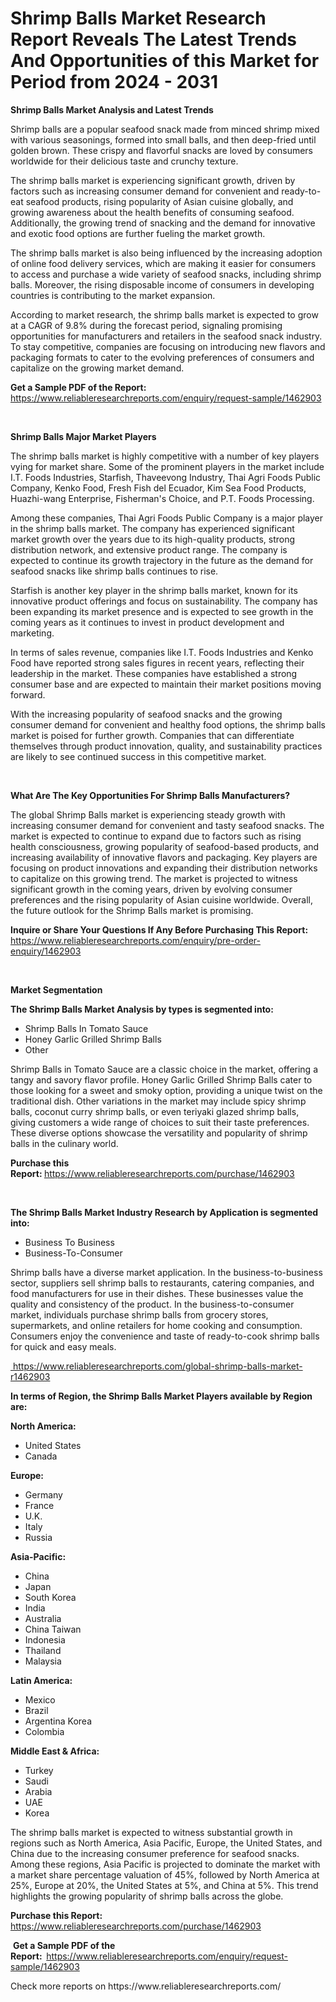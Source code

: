 <p><h1>Shrimp Balls Market Research Report Reveals The Latest Trends And Opportunities of this Market for Period from 2024 - 2031</h1></p><p><strong>Shrimp Balls Market Analysis and Latest Trends</strong></p>
<p><p>Shrimp balls are a popular seafood snack made from minced shrimp mixed with various seasonings, formed into small balls, and then deep-fried until golden brown. These crispy and flavorful snacks are loved by consumers worldwide for their delicious taste and crunchy texture.</p><p>The shrimp balls market is experiencing significant growth, driven by factors such as increasing consumer demand for convenient and ready-to-eat seafood products, rising popularity of Asian cuisine globally, and growing awareness about the health benefits of consuming seafood. Additionally, the growing trend of snacking and the demand for innovative and exotic food options are further fueling the market growth.</p><p>The shrimp balls market is also being influenced by the increasing adoption of online food delivery services, which are making it easier for consumers to access and purchase a wide variety of seafood snacks, including shrimp balls. Moreover, the rising disposable income of consumers in developing countries is contributing to the market expansion.</p><p>According to market research, the shrimp balls market is expected to grow at a CAGR of 9.8% during the forecast period, signaling promising opportunities for manufacturers and retailers in the seafood snack industry. To stay competitive, companies are focusing on introducing new flavors and packaging formats to cater to the evolving preferences of consumers and capitalize on the growing market demand.</p></p>
<p><strong>Get a Sample PDF of the Report:&nbsp;</strong> <a href="https://www.reliableresearchreports.com/enquiry/request-sample/1462903">https://www.reliableresearchreports.com/enquiry/request-sample/1462903</a></p>
<p>&nbsp;</p>
<p><strong>Shrimp Balls Major Market Players</strong></p>
<p><p>The shrimp balls market is highly competitive with a number of key players vying for market share. Some of the prominent players in the market include I.T. Foods Industries, Starfish, Thaveevong Industry, Thai Agri Foods Public Company, Kenko Food, Fresh Fish del Ecuador, Kim Sea Food Products, Huazhi-wang Enterprise, Fisherman's Choice, and P.T. Foods Processing.</p><p>Among these companies, Thai Agri Foods Public Company is a major player in the shrimp balls market. The company has experienced significant market growth over the years due to its high-quality products, strong distribution network, and extensive product range. The company is expected to continue its growth trajectory in the future as the demand for seafood snacks like shrimp balls continues to rise.</p><p>Starfish is another key player in the shrimp balls market, known for its innovative product offerings and focus on sustainability. The company has been expanding its market presence and is expected to see growth in the coming years as it continues to invest in product development and marketing.</p><p>In terms of sales revenue, companies like I.T. Foods Industries and Kenko Food have reported strong sales figures in recent years, reflecting their leadership in the market. These companies have established a strong consumer base and are expected to maintain their market positions moving forward.</p><p>With the increasing popularity of seafood snacks and the growing consumer demand for convenient and healthy food options, the shrimp balls market is poised for further growth. Companies that can differentiate themselves through product innovation, quality, and sustainability practices are likely to see continued success in this competitive market.</p></p>
<p>&nbsp;</p>
<p><strong>What Are The Key Opportunities For Shrimp Balls Manufacturers?</strong></p>
<p><p>The global Shrimp Balls market is experiencing steady growth with increasing consumer demand for convenient and tasty seafood snacks. The market is expected to continue to expand due to factors such as rising health consciousness, growing popularity of seafood-based products, and increasing availability of innovative flavors and packaging. Key players are focusing on product innovations and expanding their distribution networks to capitalize on this growing trend. The market is projected to witness significant growth in the coming years, driven by evolving consumer preferences and the rising popularity of Asian cuisine worldwide. Overall, the future outlook for the Shrimp Balls market is promising.</p></p>
<p><strong>Inquire or Share Your Questions If Any Before Purchasing This Report:</strong> <a href="https://www.reliableresearchreports.com/enquiry/pre-order-enquiry/1462903">https://www.reliableresearchreports.com/enquiry/pre-order-enquiry/1462903</a></p>
<p>&nbsp;</p>
<p><strong>Market Segmentation</strong></p>
<p><strong>The Shrimp Balls Market Analysis by types is segmented into:</strong></p>
<p><ul><li>Shrimp Balls In Tomato Sauce</li><li>Honey Garlic Grilled Shrimp Balls</li><li>Other</li></ul></p>
<p><p>Shrimp Balls in Tomato Sauce are a classic choice in the market, offering a tangy and savory flavor profile. Honey Garlic Grilled Shrimp Balls cater to those looking for a sweet and smoky option, providing a unique twist on the traditional dish. Other variations in the market may include spicy shrimp balls, coconut curry shrimp balls, or even teriyaki glazed shrimp balls, giving customers a wide range of choices to suit their taste preferences. These diverse options showcase the versatility and popularity of shrimp balls in the culinary world.</p></p>
<p><strong>Purchase this Report:&nbsp;</strong><a href="https://www.reliableresearchreports.com/purchase/1462903">https://www.reliableresearchreports.com/purchase/1462903</a></p>
<p>&nbsp;</p>
<p><strong>The Shrimp Balls Market Industry Research by Application is segmented into:</strong></p>
<p><ul><li>Business To Business</li><li>Business-To-Consumer</li></ul></p>
<p><p>Shrimp balls have a diverse market application. In the business-to-business sector, suppliers sell shrimp balls to restaurants, catering companies, and food manufacturers for use in their dishes. These businesses value the quality and consistency of the product. In the business-to-consumer market, individuals purchase shrimp balls from grocery stores, supermarkets, and online retailers for home cooking and consumption. Consumers enjoy the convenience and taste of ready-to-cook shrimp balls for quick and easy meals.</p></p>
<p><a href="https://www.reliableresearchreports.com/global-shrimp-balls-market-r1462903">&nbsp;https://www.reliableresearchreports.com/global-shrimp-balls-market-r1462903</a></p>
<p><strong>In terms of Region, the Shrimp Balls Market Players available by Region are:</strong></p>
<p>
    <p> <strong> North America: </strong>
        <ul>
            <li>United States</li>
            <li>Canada</li>
        </ul>
        </p> 
    <p> <strong> Europe: </strong>
        <ul>
            <li>Germany</li>
            <li>France</li>
            <li>U.K.</li>
            <li>Italy</li>
            <li>Russia</li>
        </ul>
        </p> 
    <p> <strong> Asia-Pacific: </strong>
        <ul>
            <li>China</li>
            <li>Japan</li>
            <li>South Korea</li>
            <li>India</li>
            <li>Australia</li>
            <li>China Taiwan</li>
            <li>Indonesia</li>
            <li>Thailand</li>
            <li>Malaysia</li>
        </ul>
        </p> 
    <p> <strong> Latin America: </strong>
        <ul>
            <li>Mexico</li>
            <li>Brazil</li>
            <li>Argentina Korea</li>
            <li>Colombia</li>
        </ul>
        </p> 
    <p> <strong> Middle East & Africa: </strong>
        <ul>
            <li>Turkey</li>
            <li>Saudi</li>
            <li>Arabia</li>
            <li>UAE</li>
            <li>Korea</li>
        </ul>
    </p>
    </p>
<p><p>The shrimp balls market is expected to witness substantial growth in regions such as North America, Asia Pacific, Europe, the United States, and China due to the increasing consumer preference for seafood snacks. Among these regions, Asia Pacific is projected to dominate the market with a market share percentage valuation of 45%, followed by North America at 25%, Europe at 20%, the United States at 5%, and China at 5%. This trend highlights the growing popularity of shrimp balls across the globe.</p></p>
<p><strong>Purchase this Report: </strong><a href="https://www.reliableresearchreports.com/purchase/1462903">https://www.reliableresearchreports.com/purchase/1462903</a></p>
<p>&nbsp;<strong>Get a Sample PDF of the Report:&nbsp;&nbsp;</strong><a href="https://www.reliableresearchreports.com/enquiry/request-sample/1462903">https://www.reliableresearchreports.com/enquiry/request-sample/1462903</a></p>
<p><strong></strong></p>
<p>Check more reports on https://www.reliableresearchreports.com/</p>